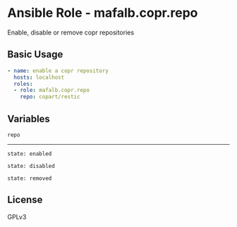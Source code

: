 # Ansible Role - mafalb.copr.repo

Enable, disable or remove copr repositories

## Basic Usage

```yaml
- name: enable a copr repository
  hosts: localhost
  roles:
  - role: mafalb.copr.repo
    repo: copart/restic
```

## Variables

```repo```

---

```state: enabled```

```state: disabled```

```state: removed```

## License

GPLv3
